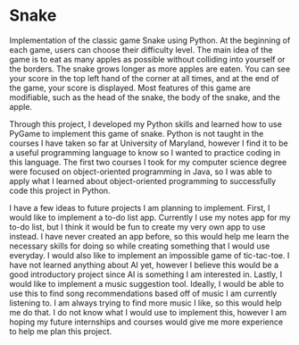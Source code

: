# Snake
Implementation of the classic game Snake using Python. At the beginning of each game, users can choose their difficulty level. The main idea of the game is to eat as many apples as possible without colliding into yourself or the borders. The snake grows longer as more apples are eaten. You can see your score in the top left hand of the corner at all times, and at the end of the game, your score is displayed. Most features of this game are modifiable, such as the head of the snake, the body of the snake, and the apple.

Through this project, I developed my Python skills and learned how to use PyGame to implement this game of snake. Python is not taught in the courses I have taken so far at University of Maryland, however I find it to be a useful programming language to know so I wanted to practice coding in this language. The first two courses I took for my computer science degree were focused on object-oriented programming in Java, so I was able to apply what I learned about object-oriented programming to successfully code this project in Python.

I have a few ideas to future projects I am planning to implement. First, I would like to implement a to-do list app. Currently I use my notes app for my to-do list, but I think it would be fun to create my very own app to use instead. I have never created an app before, so this would help me learn the necessary skills for doing so while creating something that I would use everyday. I would also like to implement an impossible game of tic-tac-toe. I have not learned anything about AI yet, however I believe this would be a good introductory project since AI is something I am interested in. Lastly, I would like to implement a music suggestion tool. Ideally, I would be able to use this to find song recommendations based off of music I am currently listening to. I am always trying to find more music I like, so this would help me do that. I do not know what I would use to implement this, however I am hoping my future internships and courses would give me more experience to help me plan this project.
